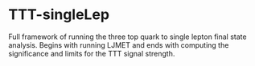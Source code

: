 # TTT-singleLep
Full framework of running the three top quark to single lepton final state analysis.  Begins with running LJMET and ends with computing the significance and limits for the TTT signal strength.
